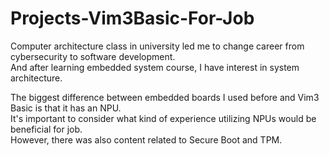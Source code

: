 # Projects-Vim3Basic-For-Job

Computer architecture class in university led me to change career from cybersecurity to software development. <br/>
And after learning embedded system course, I have interest in system architecture. <br/>

The biggest difference between embedded boards I used before and Vim3 Basic is that it has an NPU. <br/>
It's important to consider what kind of experience utilizing NPUs would be beneficial for job. <br/>
However, there was also content related to Secure Boot and TPM. <br/>
